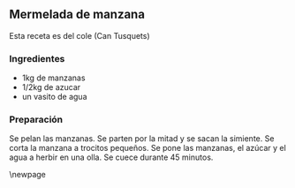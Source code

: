 ## Mermelada de manzana

Esta receta es del cole (Can Tusquets)

### Ingredientes

- 1kg de manzanas
- 1/2kg de azucar
- un vasito de agua

### Preparación

Se pelan las manzanas.
Se parten por la mitad y se sacan la simiente.
Se corta la manzana a trocitos pequeños.
Se pone las manzanas, el azúcar y el agua a herbir en una olla.
Se cuece durante 45 minutos.

\newpage


